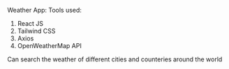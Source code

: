 Weather App:
Tools used:

1. React JS
2. Tailwind CSS
3. Axios
4. OpenWeatherMap API

Can search the weather of different cities and counteries around the world

